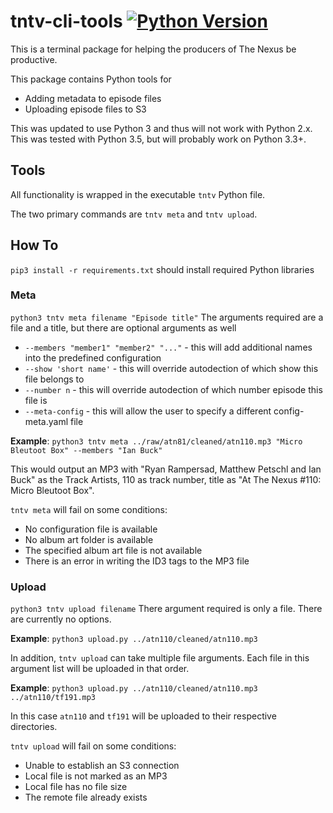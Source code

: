 # tntv-cli-tools [![Python Version](https://img.shields.io/badge/python-3.3+-blue.svg)](https://www.python.org)

This is a terminal package for helping the producers of The Nexus be productive.

This package contains Python tools for
* Adding metadata to episode files
* Uploading episode files to S3


This was updated to use Python 3 and thus will not work with Python 2.x. This was tested with Python 3.5, but will probably work on Python 3.3+.

## Tools

All functionality is wrapped in the executable ```tntv``` Python file.

The two primary commands are ```tntv meta``` and ```tntv upload```.

## How To

```pip3 install -r requirements.txt``` should install required Python libraries


### Meta

```python3 tntv meta filename "Episode title"```
The arguments required are a file and a title, but there are optional arguments as well

* ```--members "member1" "member2" "..."``` - this will add additional names into the predefined configuration
* ```--show 'short name'``` - this will override autodection of which show this file belongs to
* ```--number n``` - this will override autodection of which number episode this file is
* ```--meta-config``` - this will allow the user to specify a different config-meta.yaml file

**Example**: ```python3 tntv meta ../raw/atn81/cleaned/atn110.mp3 "Micro Bleutoot Box" --members "Ian Buck"```

This would output an MP3 with "Ryan Rampersad, Matthew Petschl and Ian Buck" as the Track Artists, 110 as track number, title as "At The Nexus #110: Micro Bleutoot Box".

```tntv meta``` will fail on some conditions:
* No configuration file is available
* No album art folder is available
* The specified album art file is not available
* There is an error in writing the ID3 tags to the MP3 file

### Upload

```python3 tntv upload filename```
There argument required is only a file. There are currently no options.

**Example**: ```python3 upload.py ../atn110/cleaned/atn110.mp3```

In addition, ```tntv upload``` can take multiple file arguments. Each file in this argument list will be uploaded in that order.

**Example**: ```python3 upload.py ../atn110/cleaned/atn110.mp3 ../atn110/tf191.mp3```

In this case ```atn110``` and ```tf191``` will be uploaded to their respective directories.

```tntv upload``` will fail on some conditions:
* Unable to establish an S3 connection
* Local file is not marked as an MP3
* Local file has no file size
* The remote file already exists
